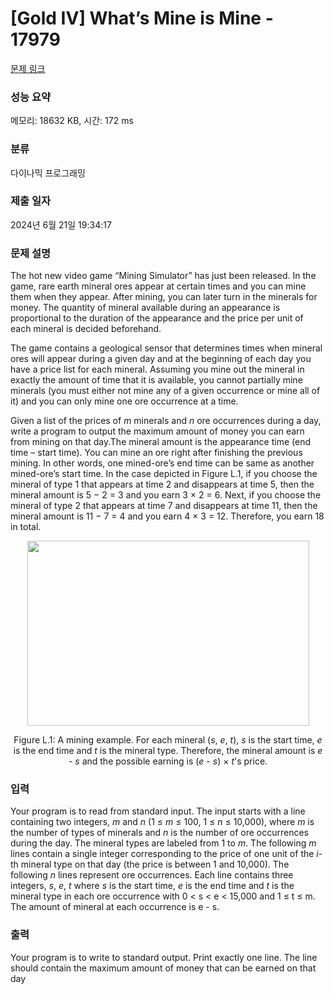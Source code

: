 # [Gold IV] What’s Mine is Mine - 17979 

[문제 링크](https://www.acmicpc.net/problem/17979) 

### 성능 요약

메모리: 18632 KB, 시간: 172 ms

### 분류

다이나믹 프로그래밍

### 제출 일자

2024년 6월 21일 19:34:17

### 문제 설명

<p>The hot new video game “Mining Simulator” has just been released. In the game, rare earth mineral ores appear at certain times and you can mine them when they appear. After mining, you can later turn in the minerals for money. The quantity of mineral available during an appearance is proportional to the duration of the appearance and the price per unit of each mineral is decided beforehand.</p>

<p>The game contains a geological sensor that determines times when mineral ores will appear during a given day and at the beginning of each day you have a price list for each mineral. Assuming you mine out the mineral in exactly the amount of time that it is available, you cannot partially mine minerals (you must either not mine any of a given occurrence or mine all of it) and you can only mine one ore occurrence at a time.</p>

<p>Given a list of the prices of <em>m</em> minerals and <em>n</em> ore occurrences during a day, write a program to output the maximum amount of money you can earn from mining on that day.The mineral amount is the appearance time (end time – start time). You can mine an ore right after finishing the previous mining. In other words, one mined-ore’s end time can be same as another mined-ore’s start time. In the case depicted in Figure L.1, if you choose the mineral of type 1 that appears at time 2 and disappears at time 5, then the mineral amount is 5 − 2 = 3 and you earn 3 × 2 = 6. Next, if you choose the mineral of type 2 that appears at time 7 and disappears at time 11, then the mineral amount is 11 − 7 = 4 and you earn 4 × 3 = 12. Therefore, you earn 18 in total.</p>

<p style="text-align: center;"><img alt="" src="https://upload.acmicpc.net/40065d82-f7e4-4ee1-b944-e74d31b02144/-/preview/" style="width: 451px; height: 296px;"></p>

<p style="text-align: center;">Figure L.1: A mining example. For each mineral (<em>s</em>, <em>e</em>, <em>t</em>), <em>s</em> is the start time, <em>e</em> is the end time and <em>t</em> is the mineral type. Therefore, the mineral amount is <em>e</em> - <em>s</em> and the possible earning is (<em>e</em> - <em>s</em>) × <em>t</em>'s price.</p>

### 입력 

 <p>Your program is to read from standard input. The input starts with a line containing two integers, <em>m</em> and <em>n</em> (1 ≤ <em>m</em> ≤ 100, 1 ≤ <em>n</em> ≤ 10,000), where <em>m</em> is the number of types of minerals and <em>n</em> is the number of ore occurrences during the day. The mineral types are labeled from 1 to <em>m</em>. The following <em>m</em> lines contain a single integer corresponding to the price of one unit of the <em>i</em>-th mineral type on that day (the price is between 1 and 10,000). The following <em>n</em> lines represent ore occurrences. Each line contains three integers, <em>s</em>, <em>e</em>, <em>t</em> where <em>s</em> is the start time, <em>e</em> is the end time and <em>t</em> is the mineral type in each ore occurrence with 0 < s < e < 15,000 and 1 ≤ t ≤ m. The amount of mineral at each occurrence is e - s.</p>

### 출력 

 <p>Your program is to write to standard output. Print exactly one line. The line should contain the maximum amount of money that can be earned on that day</p>


